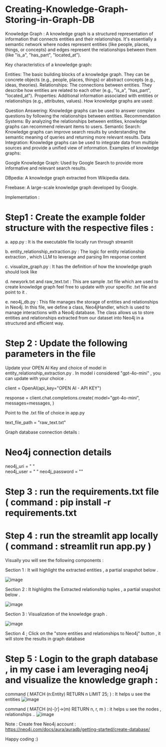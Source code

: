 # Creating-Knowledge-Graph-Storing-in-Graph-DB

Knowledge Graph :
A knowledge graph is a structured representation of information that connects entities and their relationships. It's essentially a semantic network where nodes represent entities (like people, places, things, or concepts) and edges represent the relationships between them (like "is_a", "has_part", "located_at").

Key characteristics of a knowledge graph:

Entities: The basic building blocks of a knowledge graph. They can be concrete objects (e.g., people, places, things) or abstract concepts (e.g., ideas, theories). Relationships: The connections between entities. They describe how entities are related to each other (e.g., "is_a", "has_part", "located_at"). Properties: Additional information associated with entities or relationships (e.g., attributes, values). How knowledge graphs are used:

Question Answering: Knowledge graphs can be used to answer complex questions by following the relationships between entities. Recommendation Systems: By analyzing the relationships between entities, knowledge graphs can recommend relevant items to users. Semantic Search: Knowledge graphs can improve search results by understanding the semantic meaning of queries and returning more relevant results. Data Integration: Knowledge graphs can be used to integrate data from multiple sources and provide a unified view of information. Examples of knowledge graphs:

Google Knowledge Graph: Used by Google Search to provide more informative and relevant search results.

DBpedia: A knowledge graph extracted from Wikipedia data.

Freebase: A large-scale knowledge graph developed by Google.

Implementation : 

# Step1 : Create the example folder structure with the respective files :

a. app.py : It is the executable file locally run through streamlit

b. entity_relationship_extraction.py : The logic for entity relationship extraction , which LLM to leverage and parsing llm response content

c. visualize_graph.py : It has the definition of how the knowledge graph should look like

d. newyork.txt and raw_text.txt : This are sample .txt file which are used to create knowledge graph feel free to update with your specific .txt file and point to it .

e. neo4j_db.py : This file manages the storage of entities and relationships in Neo4j. In this file, we define a class, Neo4jHandler, which is used to manage interactions with a Neo4j database. The class allows us to store entities and relationships extracted from our dataset into Neo4j in a structured and efficient way.

# Step 2 : Update the following parameters in the file 

Update your OPEN AI Key and choice of model in entity_relationship_extraction.py . In model i considered "gpt-4o-mini" , you can update with your choice .

client = OpenAI(api_key="OPEN AI - API KEY")

response = client.chat.completions.create( model="gpt-4o-mini", messages=messages, )

Point to the .txt file of choice in app.py

text_file_path = "raw_text.txt"

Graph database connection details : 

# Neo4j connection details
neo4j_uri = " "  
neo4j_user = " "
neo4j_password = ""

# Step 3 : run the requirements.txt file ( command : pip install -r requirements.txt

# Step 4 : run the streamlit app locally ( command : streamlit run app.py )

Visually you will see the following components :

Section 1 : It will highlight the extracted entities , a partial snapshot below .

![image](https://github.com/user-attachments/assets/cecbb9d9-6789-458d-ae73-9635cf28fce6)

Section 2 : It highlights the Extracted relationship tuples , a partial snapshot below .

![image](https://github.com/user-attachments/assets/6914d7be-9936-4c86-b188-f1bacdd38163)

Section 3 : Visualization of the knowledge graph .

![image](https://github.com/user-attachments/assets/316d2ea4-cfbf-4ccf-bc09-6b73ed799613)

Section 4 ; Click on the "store entities and relationships to Neo4j" button , it will store the results in graph database 

# Step 5 : Login to the graph database , in my case i am leveraging neo4j and visualize the knowledge graph : 

  command ( MATCH (n:Entity) RETURN n LIMIT 25; ) : It helps u see the entities ![image](https://github.com/user-attachments/assets/8d60cf80-2bd7-42b3-9d58-4847fbf1455b)

  command ( MATCH (n)-[r]->(m) RETURN n, r, m ) : it helps u see the nodes , relationships ..  ![image](https://github.com/user-attachments/assets/bb52708f-7e08-461a-b1ec-2592b1c4eba7)

  Note : Create free Neo4j account : https://neo4j.com/docs/aura/auradb/getting-started/create-database/

  Happy coding :)


  















